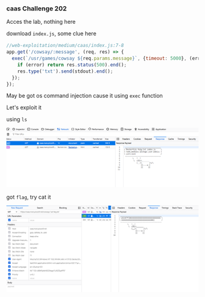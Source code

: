 ### caas Challenge 202

Acces the lab, nothing here

download `index.js`, some clue here

```js
//web-exploitation/medium/caas/index.js:7-8
app.get('/cowsay/:message', (req, res) => {
  exec(`/usr/games/cowsay ${req.params.message}`, {timeout: 5000}, (error, stdout) => {
    if (error) return res.status(500).end();
    res.type('txt').send(stdout).end();
  });
});
```

May be got os command injection cause it using `exec` function

Let's exploit it

using `ls`

![ls](image.png)

got `flag`, try cat it

![got flag](image-1.png)